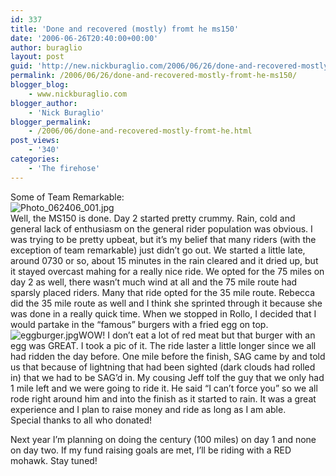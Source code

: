 ```yaml
---
id: 337
title: 'Done and recovered (mostly) fromt he ms150'
date: '2006-06-26T20:40:00+00:00'
author: buraglio
layout: post
guid: 'http://new.nickburaglio.com/2006/06/26/done-and-recovered-mostly-fromt-he-ms150/'
permalink: /2006/06/26/done-and-recovered-mostly-fromt-he-ms150/
blogger_blog:
    - www.nickburaglio.com
blogger_author:
    - 'Nick Buraglio'
blogger_permalink:
    - /2006/06/done-and-recovered-mostly-fromt-he.html
post_views:
    - '340'
categories:
    - 'The firehose'
---
```


Some of Team Remarkable:  
![Photo_062406_001.jpg](http://www.buraglio.com/nick/images/Photo_062406_001.jpg)  
Well, the MS150 is done. Day 2 started pretty crummy. Rain, cold and general lack of enthusiasm on the general rider population was obvious. I was trying to be pretty upbeat, but it’s my belief that many riders (with the exception of team remarkable) just didn’t go out. We started a little late, around 0730 or so, about 15 minutes in the rain cleared and it dried up, but it stayed overcast mahing for a really nice ride. We opted for the 75 miles on day 2 as well, there wasn’t much wind at all and the 75 mile route had sparsly placed riders. Many that ride opted for the 35 mile route. Rebecca did the 35 mile route as well and I think she sprinted through it because she was done in a really quick time. When we stopped in Rollo, I decided that I would partake in the “famous” burgers with a fried egg on top. ![eggburger.jpg](http://www.buraglio.com/nick/images/eggburger.jpg)WOW! I don’t eat a lot of red meat but that burger with an egg was GREAT. I took a pic of it. The ride laster a little longer since we all had ridden the day before. One mile before the finish, SAG came by and told us that because of lightning that had been sighted (dark clouds had rolled in) that we had to be SAG’d in. My cousing Jeff tolf the guy that we only had 1 mile left and we were going to ride it. He said “I can’t force you” so we all rode right around him and into the finish as it started to rain. It was a great experience and I plan to raise money and ride as long as I am able.  
Special thanks to all who donated!

Next year I’m planning on doing the century (100 miles) on day 1 and none on day two. If my fund raising goals are met, I’ll be riding with a RED mohawk. Stay tuned!